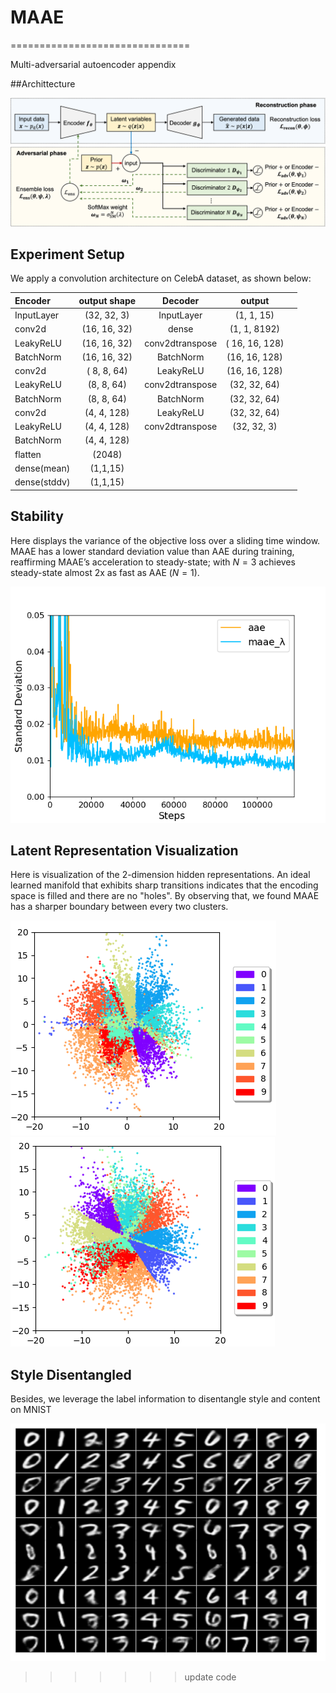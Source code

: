 # MAAE

===============================

Multi-adversarial autoencoder appendix

##Archittecture

![architecture](./maae_architecture_v4.png "MAAE")


Experiment Setup
----------------

We apply a convolution architecture on CelebA dataset, as shown below:

| Encoder      | output shape |     Decoder     |     output     |     |
|:-------------|:------------:|:---------------:|:--------------:|:---:|
| InputLayer   |  (32, 32, 3) |    InputLayer   |   (1, 1, 15)   |     |
| conv2d       | (16, 16, 32) |      dense      |  (1, 1, 8192)  |     |
| LeakyReLU    | (16, 16, 32) | conv2dtranspose | ( 16, 16, 128) |     |
| BatchNorm    | (16, 16, 32) |    BatchNorm    |  (16, 16, 128) |     |
| conv2d       |  ( 8, 8, 64) |    LeakyReLU    |  (16, 16, 128) |     |
| LeakyReLU    |  (8, 8, 64)  | conv2dtranspose |  (32, 32, 64)  |     |
| BatchNorm    |  (8, 8, 64)  |    BatchNorm    |  (32, 32, 64)  |     |
| conv2d       |  (4, 4, 128) |    LeakyReLU    |  (32, 32, 64)  |     |
| LeakyReLU    |  (4, 4, 128) | conv2dtranspose |   (32, 32, 3)  |     |
| BatchNorm    |  (4, 4, 128) |                 |                |     |
| flatten      |    (2048)    |                 |                |     |
| dense(mean)  |   (1,1,15)   |                 |                |     |
| dense(stddv) |   (1,1,15)   |                 |                |     |

Stability
---------

Here displays the variance of the objective loss over a sliding time window.
MAAE has a lower standard deviation value than AAE during training,
reaffirming MAAE’s acceleration to steady-state; with *N* = 3 achieves
steady-state almost 2x as fast as AAE (*N* = 1).

![stddv](./stddv.png "stddv")


Latent Representation Visualization
-----------------------------------

Here is visualization of the 2-dimension hidden representations. An ideal learned manifold that exhibits sharp transitions indicates that
the encoding space is filled and there are no "holes". By observing
that, we found MAAE has a sharper boundary between every two clusters.

![mainfold](./AAE_mainfold.png "AAE")![mainfold](./MAAE_mainfold.png "MAAE")



Style Disentangled
------------------

Besides, we leverage the label information to disentangle style and
content on MNIST

![style_distangled](./style_distangled.jpeg "stddv")


>>>>>>> update code
